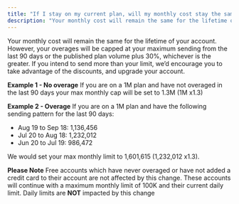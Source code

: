 ```yaml
---
title: "If I stay on my current plan, will my monthly cost stay the same?"
description: "Your monthly cost will remain the same for the lifetime of your account. However, your overages will be capped at your maximum sending from the last 90 days plus 30%. If you intend to send more than your limit, we’d encourage you to take advantage of the discounts, and upgrade your account."
---
```


Your monthly cost will remain the same for the lifetime of your account. However, your overages will be capped at your maximum sending from the last 90 days or the published plan volume plus 30%, whichever is the greater. If you intend to send more than your limit, we’d encourage you to take advantage of the discounts, and upgrade your account.


**Example 1 - No overage**
If you are on a 1M plan and have not overaged in the last 90 days your max monthly cap will be set to 1.3M (1M x1.3)

**Example 2 - Overage**
If you are on a 1M plan and have the following sending pattern for the last 90 days:
* Aug 19 to Sep 18: 1,136,456
* Jul 20 to Aug 18: 1,232,012
* Jun 20 to Jul 19: 986,472

We would set your max monthly limit to 1,601,615 (1,232,012 x1.3).


**Please Note**
Free accounts which have never overaged or have not added a credit card to their account are not affected by this change. These accounts will continue with a maximum monthly limit of 100K and their current daily limit.
Daily limits are **NOT** impacted by this change


